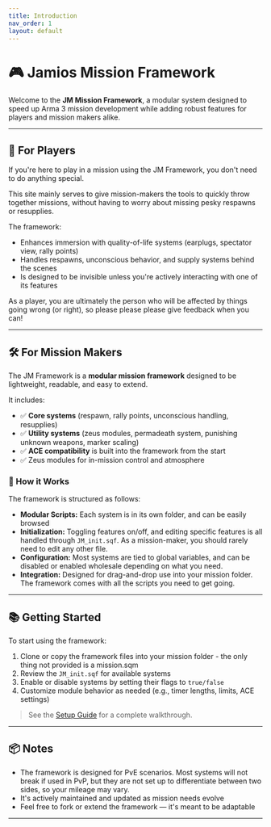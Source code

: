```yaml
---
title: Introduction
nav_order: 1
layout: default
---
```


# 🎮 Jamios Mission Framework

Welcome to the **JM Mission Framework**, a modular system designed to speed up Arma 3 mission development while adding robust features for players and mission makers alike.

---

## 👥 For Players

If you're here to play in a mission using the JM Framework, you don't need to do anything special.

This site mainly serves to give mission-makers the tools to quickly throw together missions, without having to worry about missing pesky respawns or resupplies.

 The framework:

- Enhances immersion with quality-of-life systems (earplugs, spectator view, rally points)
- Handles respawns, unconscious behavior, and supply systems behind the scenes
- Is designed to be invisible unless you're actively interacting with one of its features

As a player, you are ultimately the person who will be affected by things going wrong (or right), so please please please give feedback when you can!

---

## 🛠️ For Mission Makers

The JM Framework is a **modular mission framework** designed to be lightweight, readable, and easy to extend.

It includes:
- ✅ **Core systems** (respawn, rally points, unconscious handling, resupplies)
- ✅ **Utility systems** (zeus modules, permadeath system, punishing unknown weapons, marker scaling)
- ✅ **ACE compatibility** is built into the framework from the start
- ✅ Zeus modules for in-mission control and atmosphere

### 🧱 How it Works

The framework is structured as follows:

- **Modular Scripts:** Each system is in its own folder, and can be easily browsed
- **Initialization:** Toggling features on/off, and editing specific features is all handled through `JM_init.sqf`. As a mission-maker, you should rarely need to edit any other file.
- **Configuration:** Most systems are tied to global variables, and can be disabled or enabled wholesale depending on what you need.
- **Integration:** Designed for drag-and-drop use into your mission folder. The framework comes with all the scripts you need to get going.

---

## 📚 Getting Started

To start using the framework:

1. Clone or copy the framework files into your mission folder - the only thing not provided is a mission.sqm
2. Review the `JM_init.sqf` for available systems
3. Enable or disable systems by setting their flags to `true/false`
4. Customize module behavior as needed (e.g., timer lengths, limits, ACE settings)

> See the [Setup Guide](setup.md) for a complete walkthrough.

---

## 📦 Notes

- The framework is designed for PvE scenarios. Most systems will not break if used in PvP, but they are not set up to differentiate between two sides, so your mileage may vary.
- It's actively maintained and updated as mission needs evolve
- Feel free to fork or extend the framework — it's meant to be adaptable

---

